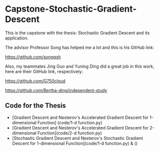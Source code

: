 # Capstone-Stochastic-Gradient-Descent

This is the capstone with the thesis: Stochastic Gradient Descent and its application. 

The advisor Professor Song has helped me a lot and this is his GitHub link:

https://github.com/songqsh

Also, my teammates Jing Guo and Yuning Ding did a great job in this work, here are their GitHub link, respectively:

https://github.com/G750cloud

https://github.com/Bertha-ding/independent-study

## Code for the Thesis
- [Gradient Descent and Nesterov's Accelerated Gradient Descent for 1-dimensional Function] (code/1-d function.py)
- [Gradient Descent and Nesterov's Accelerated Gradient Descent for 2-dimensional Function](code/2-d function.py)
- [Stochastic Gradient Descent and Nesterov's Stochastic Gradient Descent for 1-dimensional Function](code/1-d function.py) & ()
